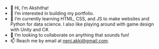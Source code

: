 - 👋 Hi, I’m Akshitha!
- 👀 I’m interested in building my portfolio. 
- 🌱 I’m currently learning HTML, CSS, and JS to make websites and Python for data science. I also like playing around with game design with Unity and C#. 
- 💞️ I’m looking to collaborate on anything that sounds fun! 
- 📫 Reach me by email at neni.akki@gmail.com. 

<!---
avran-v/avran-v is a ✨ special ✨ repository because its `README.md` (this file) appears on your GitHub profile.
You can click the Preview link to take a look at your changes.
--->
